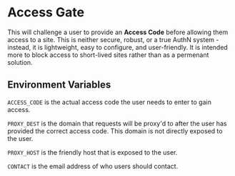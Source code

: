# Access Gate

This will challenge a user to provide an __Access Code__ before allowing them access to a site. This is neither secure, robust, or a true AuthN system - instead, it is lightweight, easy to configure, and user-friendly. It is intended more to block access to short-lived sites rather than as a permenant solution.

## Environment Variables

`ACCESS_CODE` is the actual access code the user needs to enter to gain access.

`PROXY_DEST` is the domain that requests will be proxy'd to after the user has provided the correct access code. This domain is not directly exposed to the user.

`PROXY_HOST` is the friendly host that is exposed to the user.

`CONTACT` is the email address of who users should contact.
